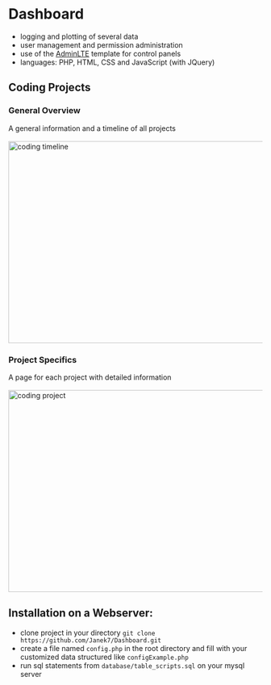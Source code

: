 # Dashboard
+ logging and plotting of several data
+ user management and permission administration
+ use of the [AdminLTE](https://adminlte.io/) template for control panels
+ languages: PHP, HTML, CSS and JavaScript (with JQuery)

## Coding Projects
### General Overview
A general information and a timeline of all projects <br/> <br/>
<img src="https://i.imgur.com/ektjO1S.png" height="400" width="800" alt="coding timeline">

### Project Specifics
A page for each project with detailed information <br/> <br/>
<img src="https://i.imgur.com/M9sPztH.png" height="400" width="800" alt="coding project">

## Installation on a Webserver:
+ clone project in your directory ``git clone https://github.com/Janek7/Dashboard.git``
+ create a file named ``config.php`` in the root directory and fill with your customized data 
structured like ``configExample.php``
+ run sql statements from ``database/table_scripts.sql`` on your mysql server
